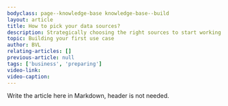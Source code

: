 ```yaml
---
bodyclass: page--knowledge-base knowledge-base--build
layout: article
title: How to pick your data sources?
description: Strategically choosing the right sources to start working with is difficult, this article advises you on how to select the right datasets.
topic: Building your first use case
author: BVL
relating-articles: []
previous-article: null
tags: ['business', 'preparing']
video-link: 
video-caption: 
---
```


Write the article here in Markdown, header is not needed.
